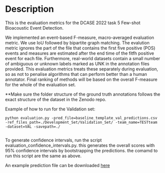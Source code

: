 # Description

This is the evaluation metrics for the DCASE 2022 task 5 Few-shot Bioacoustic Event Detection.

We implemented an event-based F-measure, macro-averaged evaluation metric. We use IoU followed by bipartite graph matching. The evalution metric ignores the part of the file that contains the first five positive (POS) events and measures are estimated after the end time of the fitfh positive event for each file. Furthermore, real-world datasets contain a small number of ambiguous or unknown labels marked as UNK in the annotation files provided. This evaluation metrics treats these separately during evaluation, so as not to penalise algorithms that can perform better than a human annotator. Final ranking of methods will be based on the overall F-measure for the whole of the evaluation set.

**Make sure the folder structure of the ground truth annotations follows the exact structure of the dataset in the Zenodo repo.

Example of how to run for the Validation set:

```
python evaluation.py -pred_file=baseline_template_val_predictions.csv -ref_files_path=./Development_Set/Validation_Set/ -team_name=TESTteam -dataset=VAL -savepath=./
 
```

To generate confidence intervals, run the script evaluation_confidence_intervals.py. 
this generates the overall scores with 95% confidence intervals by bootstrapping the predictions.
the comamd to run this script are the same as above.

An example prediction file can be downloaded <a href="https://github.com/c4dm/dcase-few-shot-bioacoustic/blob/main/dcase_2022_fewshot_submission_package.zip">here</a> 
